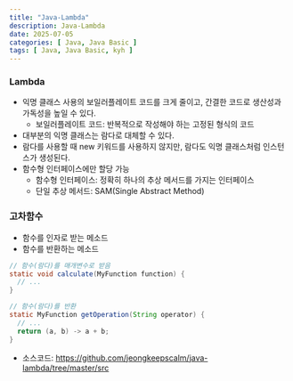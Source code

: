 ```yaml
---
title: "Java-Lambda"
description: Java-Lambda
date: 2025-07-05
categories: [ Java, Java Basic ]
tags: [ Java, Java Basic, kyh ]
---
```


### Lambda

- 익명 클래스 사용의 보일러플레이트 코드를 크게 줄이고, 간결한 코드로 생산성과 가독성을 높일 수 있다.
	- 보일러플레이트 코드: 반복적으로 작성해야 하는 고정된 형식의 코드
- 대부분의 익명 클래스는 람다로 대체할 수 있다.
- 람다를 사용할 때 new 키워드를 사용하지 않지만, 람다도 익명 클래스처럼 인스턴스가 생성된다.
- 함수형 인터페이스에만 할당 가능
	- 함수형 인터페이스: 정확히 하나의 추상 메서드를 가지는 인터페이스
	- 단일 추상 메서드: SAM(Single Abstract Method)

### 고차함수

- 함수를 인자로 받는 메소드
- 함수를 반환하는 메소드

```java
// 함수(람다)를 매개변수로 받음
static void calculate(MyFunction function) {
  // ...
}

// 함수(람다)를 반환
static MyFunction getOperation(String operator) {
  // ...
  return (a, b) -> a + b;
}
```




- 소스코드: <https://github.com/jeongkeepscalm/java-lambda/tree/master/src> 